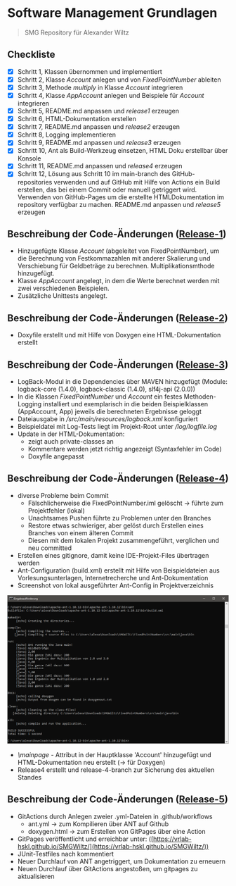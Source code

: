 # Software Management Grundlagen
> SMG Repository für Alexander Wiltz

## Checkliste
- [X] Schritt 1, Klassen übernommen und implementiert
- [X] Schritt 2, Klasse *Account* anlegen und von *FixedPointNumber* ableiten
- [X] Schritt 3, Methode *multiply* in Klasse *Account* integrieren
- [X] Schritt 4, Klasse *AppAccount* anlegen und Beispiele für *Account* integrieren
- [X] Schritt 5, README.md anpassen und *release1* erzeugen
- [X] Schritt 6, HTML-Dokumentation erstellen
- [X] Schritt 7, README.md anpassen und *release2* erzeugen
- [X] Schritt 8, Logging implementieren
- [X] Schritt 9, README.md anpassen und *release3* erzeugen
- [X] Schritt 10, Ant als Build-Werkzeug einsetzen, HTML Doku erstellbar über Konsole
- [X] Schritt 11, README.md anpassen und *release4* erzeugen
- [X] Schritt 12, Lösung aus Schritt 10 im main-branch des GitHub-repositories verwenden und auf GitHub mit Hilfe von Actions ein Build erstellen, das bei einem Commit oder manuell getriggert wird. Verwenden von GitHub-Pages um die erstellte HTMLDokumentation im repository verfügbar zu machen. README.md anpassen und *release5* erzeugen

## Beschreibung der Code-Änderungen ([Release-1](../../releases/tag/release-1))
- Hinzugefügte Klasse *Account* (abgeleitet von FixedPointNumber), um die Berechnung von Festkommazahlen mit anderer Skalierung und Verschiebung für Geldbeträge zu berechnen. Multiplikationsmthode hinzugefügt.
- Klasse *AppAccount* angelegt, in dem die Werte berechnet werden mit zwei verschiedenen Beispielen.
- Zusätzliche Unittests angelegt.

## Beschreibung der Code-Änderungen ([Release-2](../../releases/tag/release-2))
- Doxyfile erstellt und mit Hilfe von Doxygen eine HTML-Dokumentation erstellt

## Beschreibung der Code-Änderungen ([Release-3](../../releases/tag/release-3))
- LogBack-Modul in die Dependencies über MAVEN hinzugefügt (Module: logback-core (1.4.0), logback-classic (1.4.0), slf4j-api (2.0.0))
- In die Klassen *FixedPointNumber* und *Account* ein festes Methoden-Logging installiert und exemplarisch in die beiden Beispielklassen (AppAccount, App) jeweils die berechneten Ergebnisse geloggt
- Dateiausgabe in */src/main/resources/logback.xml* konfiguriert 
- Beispieldatei mit Log-Tests liegt im Projekt-Root unter */log/logfile.log*
- Update in der HTML-Dokumentation:
  - zeigt auch private-classes an
  - Kommentare werden jetzt richtig angezeigt (Syntaxfehler im Code)
  - Doxyfile angepasst

## Beschreibung der Code-Änderungen ([Release-4](../../releases/tag/release-4))
- diverse Probleme beim Commit
  - Fälschlicherweise die FixedPointNumber.iml gelöscht -> führte zum Projektfehler (lokal)
  - Unachtsames Pushen führte zu Problemen unter den Branches
  - Restore etwas schwieriger, aber gelöst durch Erstellen eines Branches von einem älteren Commit
  - Diesen mit dem lokalen Projekt zusammengeführt, verglichen und neu committed
- Erstellen eines gitignore, damit keine IDE-Projekt-Files übertragen werden
- Ant-Configuration (build.xml) erstellt mit Hilfe von Beispieldateien aus Vorlesungsunterlagen, Internetrecherche und Ant-Dokumentation
- Screenshot von lokal ausgeführter Ant-Config in Projektverzeichnis

![Screenshot](ant-execute-screenshot.PNG)

- *\mainpage* - Attribut in der Hauptklasse 'Account' hinzugefügt und HTML-Dokumentation neu erstellt (-> für Doxygen)
- Release4 erstellt und release-4-branch zur Sicherung des aktuellen Standes

## Beschreibung der Code-Änderungen ([Release-5](../../releases/tag/release-5))
- GitActions durch Anlegen zweier .yml-Dateien in .github/workflows
  - ant.yml -> zum Kompilieren über ANT auf Github
  - doxygen.html -> zum Erstellen von GitPages über eine Action
- GitPages veröffentlicht und erreichbar unter: ([https://vrlab-hskl.github.io/SMGWiltz/](https://vrlab-hskl.github.io/SMGWiltz/))
- JUnit-Testfiles nach kommentiert
- Neuer Durchlauf von ANT angetriggert, um Dokumentation zu erneuern
- Neuen Durchlauf über GitActions angestoßen, um gitpages zu aktualisieren
